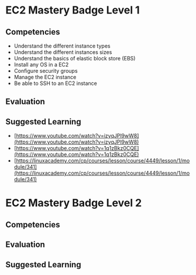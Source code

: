 # EC2 Mastery Badge Level 1

## Competencies

 - Understand the different instance types
 - Understand the different instances sizes
 - Understand the basics of elastic block store (EBS)
 - Install any OS in a EC2
 - Configure security groups
 - Manage the EC2 instance
 - Be able to SSH to an EC2 instance

## Evaluation


## Suggested Learning

 - [https://www.youtube.com/watch?v=izyqJPl9wW8](https://www.youtube.com/watch?v=izyqJPl9wW8)
 - [https://www.youtube.com/watch?v=1q1zBkz0CQE](https://www.youtube.com/watch?v=1q1zBkz0CQE)
 - [https://linuxacademy.com/cp/courses/lesson/course/4449/lesson/1/module/341](https://linuxacademy.com/cp/courses/lesson/course/4449/lesson/1/module/341)

# EC2 Mastery Badge Level 2

## Competencies

## Evaluation

## Suggested Learning
